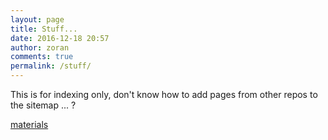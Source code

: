```yaml
---
layout: page
title: Stuff...
date: 2016-12-18 20:57
author: zoran
comments: true
permalink: /stuff/
---
```


This is for indexing only, don't know how to add pages from other repos to the sitemap ... ?

[materials](http://zoran-cuckovic.from.hr/materials)


